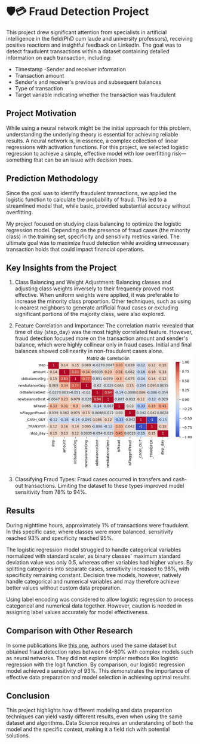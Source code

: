 # 🛡️💳 Fraud Detection Project

This project drew significant attention from specialists in artificial intelligence in the field(PhD cum laude and university professors), receiving positive reactions and insightful feedback on LinkedIn. The goal was to detect fraudulent transactions within a dataset containing detailed information on each transaction, including:

- Timestamp
-Sender and receiver information
- Transaction amount
- Sender's and receiver's previous and subsequent balances
- Type of transaction
- Target variable indicating whether the transaction was fraudulent

 ## Project Motivation

While using a neural network might be the initial approach for this problem, understanding the underlying theory is essential for achieving reliable results. A neural network is, in essence, a complex collection of linear regressions with activation functions. For this project, we selected logistic regression to achieve a simple, effective model with low overfitting risk—something that can be an issue with decision trees.

## Prediction Methodology

Since the goal was to identify fraudulent transactions, we applied the logistic function to calculate the probability of fraud. This led to a streamlined model that, while basic, provided substantial accuracy without overfitting.

My project focused on studying class balancing to optimize the logistic regression model. Depending on the presence of fraud cases (the minority class) in the training set, specificity and sensitivity metrics varied. The ultimate goal was to maximize fraud detection while avoiding unnecessary transaction holds that could impact financial operations.

## Key Insights from the Project
1. Class Balancing and Weight Adjustment:
Balancing classes and adjusting class weights inversely to their frequency proved most effective. When uniform weights were applied, it was preferable to increase the minority class proportion. Other techniques, such as using k-nearest neighbors to generate artificial fraud cases or excluding significant portions of the majority class, were also explored.

2. Feature Correlation and Importance:
The correlation matrix revealed that time of day (step_day) was the most highly correlated feature. However, fraud detection focused more on the transaction amount and sender's balance, which were highly collinear only in fraud cases. Initial and final balances showed collinearity in non-fraudulent cases alone.
![Texto del enlace](fraud_matrix.jfif)

4. Classifying Fraud Types:
Fraud cases occurred in transfers and cash-out transactions. Limiting the dataset to these types improved model sensitivity from 78% to 94%.

## Results
During nighttime hours, approximately 1% of transactions were fraudulent. In this specific case, where classes were more balanced, sensitivity reached 93% and specificity reached 95%.

The logistic regression model struggled to handle categorical variables normalized with standard scaler, as binary classes' maximum standard deviation value was only 0.5, whereas other variables had higher values. By splitting categories into separate cases, sensitivity increased to 98%, with specificity remaining constant. Decision tree models, however, natively handle categorical and numerical variables and may therefore achieve better values without custom data preparation.

Using label encoding was considered to allow logistic regression to process categorical and numerical data together. However, caution is needed in assigning label values accurately for model effectiveness.

## Comparison with Other Research
In some publications like [this one](https://www.ijert.org/research/an-evaluation-of-machine-learning-methods-to-predict-fraud-in-mobile-money-transactions-IJERTV11IS010191.pdf), authors used the same dataset but obtained fraud detection rates between 64-80% with complex models such as neural networks. They did not explore simpler methods like logistic regression with the logit function. By comparison, our logistic regression model achieved a sensitivity of 93%. This demonstrates the importance of effective data preparation and model selection in achieving optimal results.

## Conclusion
This project highlights how different modeling and data preparation techniques can yield vastly different results, even when using the same dataset and algorithms. Data Science requires an understanding of both the model and the specific context, making it a field rich with potential solutions.


